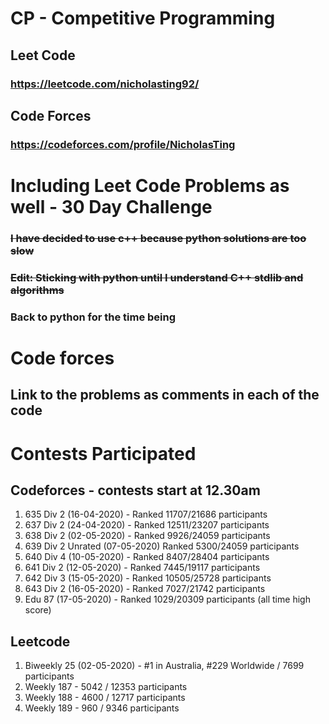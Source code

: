 # CP - Competitive Programming

## Leet Code
### https://leetcode.com/nicholasting92/
## Code Forces
### https://codeforces.com/profile/NicholasTing

# Including Leet Code Problems as well - 30 Day Challenge
### ~~I have decided to use c++ because python solutions are too slow~~
### ~~Edit: Sticking with python until I understand C++ stdlib and algorithms~~
### Back to python for the time being

# Code forces
## Link to the problems as comments in each of the code

# Contests Participated

## Codeforces - contests start at 12.30am

1. 635 Div 2 (16-04-2020) - Ranked 11707/21686 participants
2. 637 Div 2 (24-04-2020) - Ranked 12511/23207 participants
3. 638 Div 2 (02-05-2020) - Ranked 9926/24059 participants
4. 639 Div 2 Unrated (07-05-2020) Ranked 5300/24059 participants
5. 640 Div 4 (10-05-2020) - Ranked 8407/28404 participants
6. 641 Div 2 (12-05-2020) - Ranked 7445/19117 participants
7. 642 Div 3 (15-05-2020) - Ranked 10505/25728 participants
8. 643 Div 2 (16-05-2020) - Ranked 7027/21742 participants
9. Edu 87 (17-05-2020) - Ranked 1029/20309 participants (all time high score)

## Leetcode

1. Biweekly 25 (02-05-2020) - #1 in Australia, #229 Worldwide / 7699 participants
2. Weekly 187 - 5042 / 12353 participants
3. Weekly 188 - 4600 / 12717 participants 
4. Weekly 189 - 960 / 9346 participants


